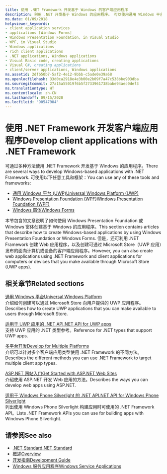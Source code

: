 ```yaml
---
title: 使用 .NET Framework 开发基于 Windows 的客户端应用程序
description: 利用 .NET 开发基于 Windows 的应用程序。 可以使用通用 Windows 平台 (UWP)、Windows Presentation Foundation (WPF) 或 Windows 窗体。
ms.date: 01/09/2018
helpviewer_keywords:
- client application services
- applications [Windows Forms]
- Windows Presentation Foundation, in Visual Studio
- WPF, in Visual Studio
- Windows applications
- rich client applications
- .NET applications, Windows applications
- Visual Basic code, creating applications
- Visual C#, creating applications
- client/server applications, Windows applications
ms.assetid: 2dfb50b7-5af2-4e12-9bbb-c5ade0e39a68
ms.openlocfilehash: 33d0ca2918e4e3b00e2b09f7a47c538bbe903dba
ms.sourcegitcommit: 27a15a55019f6b5f2733961738babe94aec0def3
ms.translationtype: HT
ms.contentlocale: zh-CN
ms.lasthandoff: 09/15/2020
ms.locfileid: "90547904"
---
```

# <a name="develop-client-applications-with-net-framework"></a><span data-ttu-id="efffa-104">使用 .NET Framework 开发客户端应用程序</span><span class="sxs-lookup"><span data-stu-id="efffa-104">Develop client applications with .NET Framework</span></span>

<span data-ttu-id="efffa-105">可通过多种方法使用 .NET Framework 开发基于 Windows 的应用程序。</span><span class="sxs-lookup"><span data-stu-id="efffa-105">There are several ways to develop Windows-based applications with .NET Framework.</span></span> <span data-ttu-id="efffa-106">可使用以下任意工具和框架：</span><span class="sxs-lookup"><span data-stu-id="efffa-106">You can use any of these tools and frameworks:</span></span>

- [<span data-ttu-id="efffa-107">通用 Windows 平台 (UWP)</span><span class="sxs-lookup"><span data-stu-id="efffa-107">Universal Windows Platform (UWP)</span></span>](/windows/uwp/)
- [<span data-ttu-id="efffa-108">Windows Presentation Foundation (WPF)</span><span class="sxs-lookup"><span data-stu-id="efffa-108">Windows Presentation Foundation (WPF)</span></span>](/dotnet/desktop/wpf/)
- [<span data-ttu-id="efffa-109">Windows 窗体</span><span class="sxs-lookup"><span data-stu-id="efffa-109">Windows Forms</span></span>](/dotnet/desktop/winforms/)

<span data-ttu-id="efffa-110">本节包含的文章说明了如何使用 Windows Presentation Foundation 或 Windows 窗体创建基于 Windows 的应用程序。</span><span class="sxs-lookup"><span data-stu-id="efffa-110">This section contains articles that describe how to create Windows-based applications by using Windows Presentation Foundation or Windows Forms.</span></span> <span data-ttu-id="efffa-111">但是，还可利用 .NET Framework 创建 Web 应用程序，以及创建可通过 Microsoft Store（UWP 应用）发布的面向计算机或设备的客户端应用程序。</span><span class="sxs-lookup"><span data-stu-id="efffa-111">However, you can also create web applications using .NET Framework and client applications for computers or devices that you make available through Microsoft Store (UWP apps).</span></span>

## <a name="related-sections"></a><span data-ttu-id="efffa-112">相关章节</span><span class="sxs-lookup"><span data-stu-id="efffa-112">Related sections</span></span>

<span data-ttu-id="efffa-113">[通用 Windows 平台](/windows/uwp/)</span><span class="sxs-lookup"><span data-stu-id="efffa-113">[Universal Windows Platform](/windows/uwp/)</span></span>\
<span data-ttu-id="efffa-114">介绍如何创建可以通过 Microsoft Store 向用户提供的 UWP 应用程序。</span><span class="sxs-lookup"><span data-stu-id="efffa-114">Describes how to create UWP applications that you can make available to users through Microsoft Store.</span></span>

<span data-ttu-id="efffa-115">[适用于 UWP 应用的 .NET API](../../api/index.md?view=dotnet-uwp-10.0)</span><span class="sxs-lookup"><span data-stu-id="efffa-115">[.NET API for UWP apps](../../api/index.md?view=dotnet-uwp-10.0)</span></span>\
<span data-ttu-id="efffa-116">支持 UWP 应用的 .NET 类型参考。</span><span class="sxs-lookup"><span data-stu-id="efffa-116">Reference for .NET types that support UWP apps.</span></span>
  
<span data-ttu-id="efffa-117">[多平台开发](../standard/cross-platform/index.md)</span><span class="sxs-lookup"><span data-stu-id="efffa-117">[Develop for Multiple Platforms](../standard/cross-platform/index.md)</span></span>\
<span data-ttu-id="efffa-118">介绍可以针对多个客户端应用类型使用 .NET Framework 的不同方法。</span><span class="sxs-lookup"><span data-stu-id="efffa-118">Describes the different methods you can use .NET Framework to target multiple client app types.</span></span>

<span data-ttu-id="efffa-119">[ASP.NET 网站入门](https://dotnet.microsoft.com/apps/aspnet/web-apps)</span><span class="sxs-lookup"><span data-stu-id="efffa-119">[Get Started with ASP.NET Web Sites](https://dotnet.microsoft.com/apps/aspnet/web-apps)</span></span>\
<span data-ttu-id="efffa-120">介绍使用 ASP.NET 开发 Web 应用的方法。</span><span class="sxs-lookup"><span data-stu-id="efffa-120">Describes the ways you can develop web apps using ASP.NET.</span></span>

<span data-ttu-id="efffa-121">[适用于 Windows Phone Silverlight 的 .NET API](/previous-versions/windows/apps/jj207211\(v=vs.105\))</span><span class="sxs-lookup"><span data-stu-id="efffa-121">[.NET API for Windows Phone Silverlight](/previous-versions/windows/apps/jj207211\(v=vs.105\))</span></span>\
<span data-ttu-id="efffa-122">列出使用 Windows Phone Silverlight 构建应用时可使用的 .NET Framework API。</span><span class="sxs-lookup"><span data-stu-id="efffa-122">Lists .NET Framework APIs you can use for building apps with Windows Phone Silverlight.</span></span>

## <a name="see-also"></a><span data-ttu-id="efffa-123">请参阅</span><span class="sxs-lookup"><span data-stu-id="efffa-123">See also</span></span>

- [<span data-ttu-id="efffa-124">.NET Standard</span><span class="sxs-lookup"><span data-stu-id="efffa-124">.NET Standard</span></span>](../standard/net-standard.md)
- [<span data-ttu-id="efffa-125">概述</span><span class="sxs-lookup"><span data-stu-id="efffa-125">Overview</span></span>](./get-started/overview.md)
- [<span data-ttu-id="efffa-126">开发指南</span><span class="sxs-lookup"><span data-stu-id="efffa-126">Development Guide</span></span>](./development-guide.md)
- [<span data-ttu-id="efffa-127">Windows 服务应用程序</span><span class="sxs-lookup"><span data-stu-id="efffa-127">Windows Service Applications</span></span>](./windows-services/index.md)
